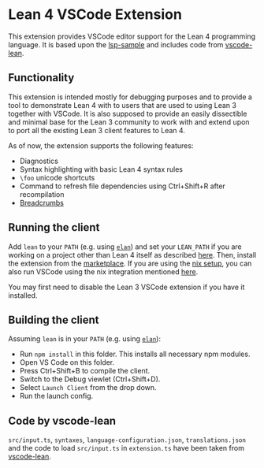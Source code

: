 # Lean 4 VSCode Extension
This extension provides VSCode editor support for the Lean 4 programming language.
It is based upon the [lsp-sample](https://github.com/microsoft/vscode-extension-samples/tree/master/lsp-sample) and includes code from [vscode-lean](https://github.com/leanprover/vscode-lean).

## Functionality
This extension is intended mostly for debugging purposes and to provide a tool to demonstrate Lean 4 with to users that are used to using Lean 3 together with VSCode. It is also supposed to provide an easily dissectible and minimal base for the Lean 3 community to work with and extend upon to port all the existing Lean 3 client features to Lean 4.

As of now, the extension supports the following features:
- Diagnostics
- Syntax highlighting with basic Lean 4 syntax rules
- `\foo` unicode shortcuts
- Command to refresh file dependencies using Ctrl+Shift+R after recompilation
- [Breadcrumbs](https://code.visualstudio.com/Docs/editor/editingevolved#_breadcrumbs)

## Running the client
Add `lean` to your `PATH` (e.g. using [`elan`](https://github.com/Kha/elan)) and set your `LEAN_PATH` if you are working on a project other than Lean 4 itself as described [here](https://leanprover.github.io/lean4/doc/setup.html#basic-setup). Then, install the extension from the [marketplace](https://marketplace.visualstudio.com/items?itemName=mhuisi.lean4). If you are using the [nix setup](https://leanprover.github.io/lean4/doc/setup.html#nix-setup), you can also run VSCode using the nix integration mentioned [here](https://leanprover.github.io/lean4/doc/setup.html#basic-commands).

You may first need to disable the Lean 3 VSCode extension if you have it installed.

## Building the client
Assuming `lean` is in your `PATH` (e.g. using [`elan`](https://github.com/Kha/elan)):
- Run `npm install` in this folder. This installs all necessary npm modules.
- Open VS Code on this folder.
- Press Ctrl+Shift+B to compile the client.
- Switch to the Debug viewlet (Ctrl+Shift+D).
- Select `Launch Client` from the drop down.
- Run the launch config.

## Code by vscode-lean
`src/input.ts`, `syntaxes`, `language-configuration.json`, `translations.json` and the code to load `src/input.ts` in `extension.ts` have been taken from [vscode-lean](https://github.com/leanprover/vscode-lean).
